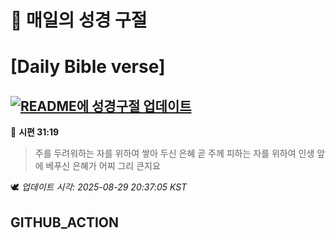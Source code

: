 # 🙏 매일의 성경 구절
# [Daily Bible verse]
## [![README에 성경구절 업데이트](https://github.com/DONGSUKA/first_test/actions/workflows/update-readme-bible.yml/badge.svg)](https://github.com/DONGSUKA/first_test/actions/workflows/update-readme-bible.yml)
<!-- START_BIBLE_VERSE -->
📖 **시편 31:19**
> 주를 두려워하는 자를 위하여 쌓아 두신 은혜 곧 주께 피하는 자를 위하여 인생 앞에 베푸신 은혜가 어찌 그리 큰지요

🕊️ _업데이트 시각: 2025-08-29 20:37:05 KST_
  <!-- END_BIBLE_VERSE -->
## GITHUB_ACTION
